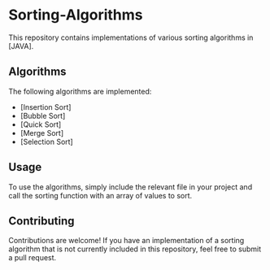 # Sorting-Algorithms

This repository contains implementations of various sorting algorithms in [JAVA].

## Algorithms

The following algorithms are implemented:

- [Insertion Sort]
- [Bubble Sort]
- [Quick Sort]
- [Merge Sort]
- [Selection Sort]

## Usage

To use the algorithms, simply include the relevant file in your project and call the sorting function with an array of values to sort.

## Contributing

Contributions are welcome! If you have an implementation of a sorting algorithm that is not currently included in this repository, feel free to submit a pull request.
